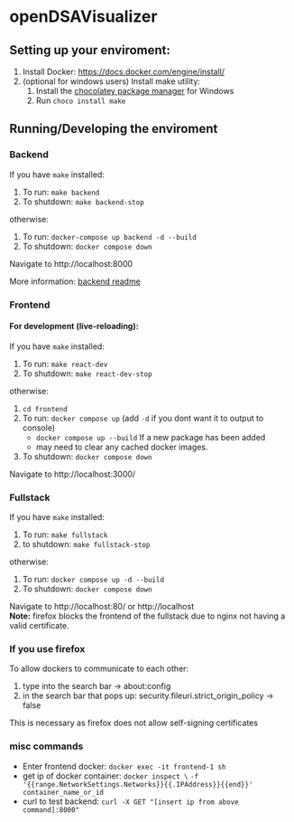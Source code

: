 # openDSAVisualizer

## Setting up your enviroment:

1. Install Docker: https://docs.docker.com/engine/install/
2. (optional for windows users) Install make utility: 
    1. Install the [chocolatey package manager](https://chocolatey.org/install) for Windows
    2. Run ``choco install make``

## Running/Developing the enviroment
### Backend

If you have ``make`` installed:
1. To run: ``make backend``
2. To shutdown: ```make backend-stop```

otherwise:
1. To run: ``docker-compose up backend -d --build``
2. To shutdown: ``docker compose down``

Navigate to http://localhost:8000

More information: [backend readme](backend/README.md)

### Frontend
#### For development (live-reloading):
If you have ``make`` installed:
1. To run: ``make react-dev``
2. To shutdown: ``make react-dev-stop``

otherwise:
1. ``cd frontend``
2. To run: ``docker compose up`` (add ``-d`` if you dont want it to output to console)
    - ``docker compose up --build`` If a new package has been added
    - may need to clear any cached docker images.
3. To shutdown: ``docker compose down``

Navigate to http://localhost:3000/

### Fullstack
If you have ``make`` installed:
1. To run: ``make fullstack``
2. to shutdown: ``make fullstack-stop``

otherwise:
1. To run: ``docker compose up -d --build``
2. To shutdown: ``docker compose down``

Navigate to http://localhost:80/ or http://localhost  
**Note:** firefox blocks the frontend of the fullstack due to nginx not having a valid certificate.

### If you use firefox

To allow dockers to communicate to each other:
1. type into the search bar -> about:config
2. in the search bar that pops up: security.fileuri.strict_origin_policy -> false

This is necessary as firefox does not allow self-signing certificates

### misc commands

- Enter frontend docker:
``docker exec -it frontend-1 sh``
- get ip of docker container:
``docker inspect \``
``-f '{{range.NetworkSettings.Networks}}{{.IPAddress}}{{end}}' container_name_or_id``
- curl to test backend:
``curl -X GET "[insert ip from above command]:8000"``